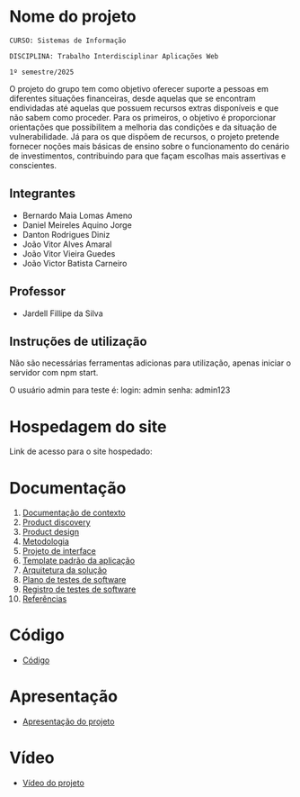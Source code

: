 # Nome do projeto

`CURSO: Sistemas de Informação`

`DISCIPLINA: Trabalho Interdisciplinar Aplicações Web`

`1º semestre/2025`

O projeto do grupo tem como objetivo oferecer suporte a pessoas em diferentes situações financeiras, desde aquelas que se encontram endividadas até aquelas que possuem recursos extras disponíveis e que não sabem como proceder. Para os primeiros, o objetivo é  proporcionar orientações que possibilitem a melhoria das condições e da situação de vulnerabilidade. Já para os que dispõem de recursos, o projeto pretende fornecer noções mais básicas de ensino sobre o funcionamento do cenário de investimentos, contribuindo para que façam escolhas mais assertivas e conscientes.

## Integrantes

* Bernardo Maia Lomas Ameno
* Daniel Meireles Aquino Jorge
* Danton Rodrigues Diniz
* João Vitor Alves Amaral
* João Vitor Vieira Guedes
* João Victor Batista Carneiro

## Professor

* Jardell Fillipe da Silva

## Instruções de utilização

Não são necessárias ferramentas adicionas para utilização, apenas iniciar o servidor com npm start.

O usuário admin para teste é:
login: admin
senha: admin123


# Hospedagem do site
Link de acesso para o site hospedado:
<!-- Colocar aqui o link do site -->


# Documentação

<ol>
<li><a href="docs/01-Contexto.md"> Documentação de contexto</a></li>
<li><a href="docs/02-Product-discovery.md"> Product discovery</a></li>
<li><a href="docs/03-Product-design.md"> Product design</a></li>
<li><a href="docs/04-Metodologia.md"> Metodologia</a></li>
<li><a href="docs/05-Projeto-interface.md"> Projeto de interface</a></li>
<li><a href="docs/06-Template-padrao.md"> Template padrão da aplicação</a></li>
<li><a href="docs/07-Arquitetura-solucao.md"> Arquitetura da solução</a></li>
<li><a href="docs/08-Plano-testes-software.md"> Plano de testes de software</a></li>
<li><a href="docs/09-Registro-testes-software.md"> Registro de testes de software</a></li>
<li><a href="docs/10-Referencias.md"> Referências</a></li>
</ol>

# Código

* <a href="/src/public/index.html">Código</a>

# Apresentação

* <a href="/presentation/Apresentação.pdf">Apresentação do projeto</a>

# Vídeo

* <a href="/presentation/Vídeo-Gestão Financeira.mp4">Vídeo do projeto</a>